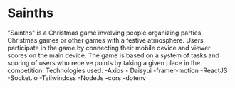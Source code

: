 # Sainths
 "Sainths" is a Christmas game involving people organizing parties, Christmas games or other games with a festive atmosphere.  Users participate in the game by connecting their mobile device and viewer scores on the main device. The game is based on a system of tasks and scoring of users who receive points by taking a given place in the competition.  Technologies used: -Axios - Daisyui -framer-motion -ReactJS -Socket.io -Tailwindcss -NodeJs -cors -dotenv

